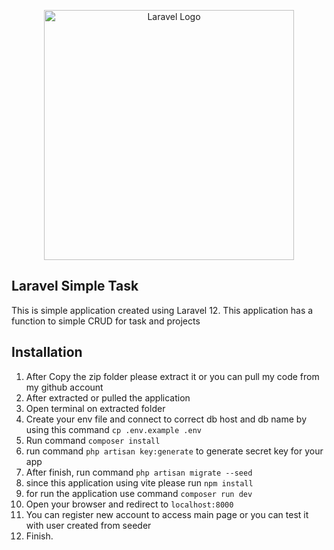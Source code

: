 <p align="center"><a href="https://laravel.com" target="_blank"><img src="https://raw.githubusercontent.com/laravel/art/master/logo-lockup/5%20SVG/2%20CMYK/1%20Full%20Color/laravel-logolockup-cmyk-red.svg" width="400" alt="Laravel Logo"></a></p>

## Laravel Simple Task

This is simple application created using Laravel 12. This application has a function to simple CRUD for task and projects

## Installation

1. After Copy the zip folder please extract it or you can pull my code from my github account
2. After extracted or pulled the application
3. Open terminal on extracted folder
4. Create your env file and connect to correct db host and db name by using this command ```cp .env.example .env```
5. Run command ```composer install```
6. run command ```php artisan key:generate``` to generate secret key for your app
7. After finish, run command ```php artisan migrate --seed```
8. since this application using vite please run ```npm install```
9. for run the application use command ```composer run dev```
10. Open your browser and redirect to ```localhost:8000```
11. You can register new account to access main page or you can test it with user created from seeder
12. Finish.
